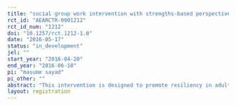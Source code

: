```yaml
---
title: "social group work intervention with strengths-based perspective on resilience "
rct_id: "AEARCTR-0001212"
rct_id_num: "1212"
doi: "10.1257/rct.1212-1.0"
date: "2016-05-17"
status: "in_development"
jel: ""
start_year: "2016-04-20"
end_year: "2016-06-10"
pi: "masume sayad"
pi_other: ""
abstract: "This intervention is designed to promote resiliency in adults. social group work based on strengths-based perspective focuses on strengths of clients and will boost them. When group memebers learn how to use their abilities, assets and resources, theie resiliency would be increased."
layout: registration
---
```


